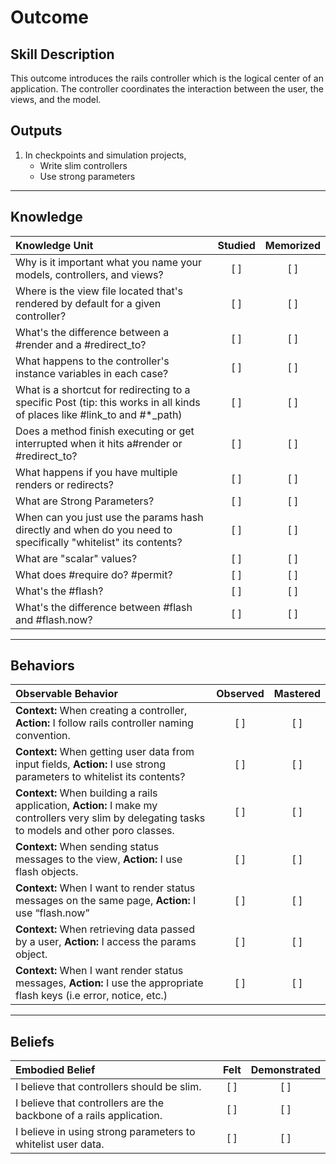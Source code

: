 # Outcome

Skill Description
----------
This outcome introduces the rails controller which is the logical center of an application. The controller coordinates the interaction between the user, the views, and the model.


Outputs
----------
1. In checkpoints and simulation projects, 
	+ Write slim controllers
	+ Use strong parameters



----------


## **Knowledge**


| Knowledge Unit   |      Studied      | Memorized |
|:-------------|:------------------:|:--------:|
| Why is it important what you name your models, controllers, and views? | [ ] | [ ]  |
| Where is the view file located that's rendered by default for a given controller? | [ ] | [ ]  |
| What's the difference between a #render and a #redirect_to? | [ ] | [ ]  |
| What happens to the controller's instance variables in each case? | [ ] | [ ]  |
| What is a shortcut for redirecting to a specific Post (tip: this works in all kinds of places like #link_to and #*_path) | [ ] | [ ]  |
| Does a method finish executing or get interrupted when it hits a#render or #redirect_to? | [ ] | [ ]  |
| What happens if you have multiple renders or redirects? | [ ] | [ ]  |
| What are Strong Parameters? | [ ] | [ ]  |
| When can you just use the params hash directly and when do you need to specifically "whitelist" its contents? | [ ] | [ ]  |
| What are "scalar" values? | [ ] | [ ]  |
| What does #require do? #permit? | [ ] | [ ]  |
| What's the #flash? | [ ] | [ ]  |
| What's the difference between #flash and #flash.now? | [ ] | [ ]  |



----------


## **Behaviors**


| Observable Behavior   |      Observed      | Mastered |
|:-------------|:------------------:|:--------:|
| **Context:** When creating a controller, **Action:** I follow rails controller naming convention. | [ ] | [ ]  |
| **Context:** When getting user data from input fields, **Action:** I use strong parameters to whitelist its contents? | [ ] | [ ]  |
| **Context:** When building a rails application, **Action:**  I make my controllers very slim by delegating tasks to models and other poro classes. | [ ] | [ ]  |
| **Context:** When sending status messages to the view, **Action:** I use flash objects. | [ ] | [ ]  |
| **Context:** When I want to render status messages on the same page, **Action:** I use “flash.now” | [ ] | [ ]  |
| **Context:** When retrieving data passed by a user,  **Action:** I access the params object. | [ ] | [ ]  |
| **Context:** When I want render status messages, **Action:** I use the appropriate flash keys (i.e error, notice, etc.) | [ ] | [ ]  |


----------


## **Beliefs**



| Embodied Belief   |      Felt      | Demonstrated |
|:-------------|:------------------:|:--------:|
| I believe that controllers should be slim. | [ ] | [ ]  |
| I believe that controllers are the backbone of a rails application. | [ ] | [ ]  |
| I believe in using strong parameters to whitelist user data. | [ ] | [ ]  |
